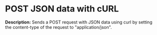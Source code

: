# POST JSON data with cURL

**Description:** Sends a POST request with JSON data using curl by setting the content-type of the request to "application/json".


